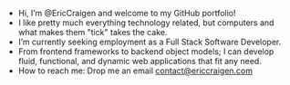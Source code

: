 - Hi, I’m @EricCraigen and welcome to my GitHub portfolio!
- I like pretty much everything technology related, but computers and what makes them "tick" takes the cake.
- I’m currently seeking employment as a Full Stack Software Developer.
- From frontend frameworks to backend object models; I can develop fluid, functional, and dynamic web applications that fit any need.
- How to reach me: Drop me an email contact@ericcraigen.com

<!---
EricCraigen/EricCraigen is a ✨ special ✨ repository because its `README.md` (this file) appears on your GitHub profile.
You can click the Preview link to take a look at your changes.
--->
